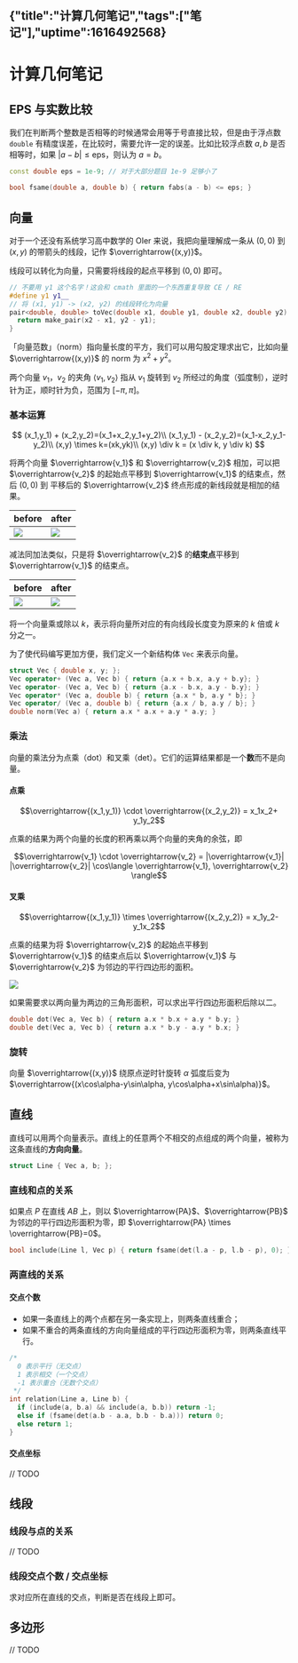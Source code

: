 {"title":"计算几何笔记","tags":["笔记"],"uptime":1616492568}
---
# 计算几何笔记

## EPS 与实数比较

我们在判断两个整数是否相等的时候通常会用等于号直接比较，但是由于浮点数 `double` 有精度误差，在比较时，需要允许一定的误差。比如比较浮点数 $a,b$ 是否相等时，如果 $|a-b| \le \mathrm{eps}$，则认为 $a=b$。

```cpp
const double eps = 1e-9; // 对于大部分题目 1e-9 足够小了

bool fsame(double a, double b) { return fabs(a - b) <= eps; }
```

## 向量

对于一个还没有系统学习高中数学的 OIer 来说，我把向量理解成一条从 $(0,0)$ 到 $(x,y)$ 的带箭头的线段，记作 $\overrightarrow{(x,y)}$。

线段可以转化为向量，只需要将线段的起点平移到 $(0,0)$ 即可。

```cpp
// 不要用 y1 这个名字！这会和 cmath 里面的一个东西重复导致 CE / RE
#define y1 y1__
// 将 (x1, y1) -> (x2, y2) 的线段转化为向量
pair<double, double> toVec(double x1, double y1, double x2, double y2) {
  return make_pair(x2 - x1, y2 - y1);
}
```

「向量范数」（norm）指向量长度的平方，我们可以用勾股定理求出它，比如向量 $\overrightarrow{(x,y)}$ 的 norm 为 $x^2+y^2$。

两个向量 $v_1，v_2$ 的夹角 $\langle v_1,v_2 \rangle$ 指从 $v_1$ 旋转到 $v_2$ 所经过的角度（弧度制），逆时针为正，顺时针为负，范围为 $[-\pi,\pi]$。

### 基本运算

$$
(x_1,y_1) + (x_2,y_2)=(x_1+x_2,y_1+y_2)\\
  (x_1,y_1) - (x_2,y_2)=(x_1-x_2,y_1-y_2)\\
  (x,y) \times k=(xk,yk)\\
  (x,y) \div k = (x \div k, y \div k)
$$

将两个向量 $\overrightarrow{v_1}$ 和 $\overrightarrow{v_2}$ 相加，可以把 $\overrightarrow{v_2}$ 的起始点平移到 $\overrightarrow{v_1}$ 的结束点，然后 $(0,0)$ 到 平移后的 $\overrightarrow{v_2}$ 终点形成的新线段就是相加的结果。


| before                                                       | after                                                        |
| ------------------------------------------------------------ | ------------------------------------------------------------ |
| ![](https://cdn.luogu.com.cn/upload/image_hosting/eux4n2bz.png) | ![](https://cdn.luogu.com.cn/upload/image_hosting/ujr2acx3.png) |

减法同加法类似，只是将 $\overrightarrow{v_2}$ 的**结束点**平移到 $\overrightarrow{v_1}$ 的结束点。

| before                                                       | after                                                        |
| ------------------------------------------------------------ | ------------------------------------------------------------ |
| ![](https://cdn.luogu.com.cn/upload/image_hosting/eux4n2bz.png) | ![](https://cdn.luogu.com.cn/upload/image_hosting/ay235u7q.png) |

将一个向量乘或除以 $k$，表示将向量所对应的有向线段长度变为原来的 $k$ 倍或 $k$ 分之一。

为了使代码编写更加方便，我们定义一个新结构体 `Vec` 来表示向量。

```cpp
struct Vec { double x, y; };
Vec operator+ (Vec a, Vec b) { return {a.x + b.x, a.y + b.y}; }
Vec operator- (Vec a, Vec b) { return {a.x - b.x, a.y - b.y}; }
Vec operator* (Vec a, double b) { return {a.x * b, a.y * b}; }
Vec operator/ (Vec a, double b) { return {a.x / b, a.y / b}; }
double norm(Vec a) { return a.x * a.x + a.y * a.y; }
```

### 乘法

向量的乘法分为点乘（dot）和叉乘（det）。它们的运算结果都是一个**数**而不是向量。

#### 点乘

$$\overrightarrow{(x_1,y_1)} \cdot \overrightarrow{(x_2,y_2)} = x_1x_2+ y_1y_2$$

点乘的结果为两个向量的长度的积再乘以两个向量的夹角的余弦，即

$$\overrightarrow{v_1} \cdot \overrightarrow{v_2} = |\overrightarrow{v_1}| |\overrightarrow{v_2}| \cos\langle \overrightarrow{v_1}, \overrightarrow{v_2} \rangle$$

#### 叉乘

$$\overrightarrow{(x_1,y_1)} \times \overrightarrow{(x_2,y_2)} = x_1y_2- y_1x_2$$

点乘的结果为将 $\overrightarrow{v_2}$ 的起始点平移到 $\overrightarrow{v_1}$ 的结束点后以 $\overrightarrow{v_1}$ 与 $\overrightarrow{v_2}$ 为邻边的平行四边形的面积。

![](https://cdn.luogu.com.cn/upload/image_hosting/kjuaqlpp.png)

如果需要求以两向量为两边的三角形面积，可以求出平行四边形面积后除以二。

```cpp
double dot(Vec a, Vec b) { return a.x * b.x + a.y * b.y; }
double det(Vec a, Vec b) { return a.x * b.y - a.y * b.x; }
```

### 旋转

向量 $\overrightarrow{(x,y)}$ 绕原点逆时针旋转 $\alpha$ 弧度后变为 $\overrightarrow{(x\cos\alpha-y\sin\alpha, y\cos\alpha+x\sin\alpha)}$。

## 直线

直线可以用两个向量表示。直线上的任意两个不相交的点组成的两个向量，被称为这条直线的**方向向量**。

```cpp
struct Line { Vec a, b; };
```

### 直线和点的关系

如果点 $P$ 在直线 $AB$ 上，则以 $\overrightarrow{PA}$、$\overrightarrow{PB}$ 为邻边的平行四边形面积为零，即 $\overrightarrow{PA} \times \overrightarrow{PB}=0$。

```cpp
bool include(Line l, Vec p) { return fsame(det(l.a - p, l.b - p), 0); }
```

### 两直线的关系

#### 交点个数

- 如果一条直线上的两个点都在另一条实现上，则两条直线重合；
- 如果不重合的两条直线的方向向量组成的平行四边形面积为零，则两条直线平行。

```cpp
/*
  0 表示平行（无交点）
  1 表示相交（一个交点）
  -1 表示重合（无数个交点）
 */
int relation(Line a, Line b) {
  if (include(a, b.a) && include(a, b.b)) return -1;
  else if (fsame(det(a.b - a.a, b.b - b.a))) return 0;
  else return 1;
}
```

#### 交点坐标

// TODO

## 线段

### 线段与点的关系

// TODO

### 线段交点个数 / 交点坐标

求对应所在直线的交点，判断是否在线段上即可。

## 多边形

// TODO